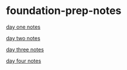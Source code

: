 # foundation-prep-notes
[day one notes](./day-1/notes.md)

[day two notes](./day-2/notes.md)

[day three notes](./day-3/notes.md)

[day four notes](./day-4/notes.md)

